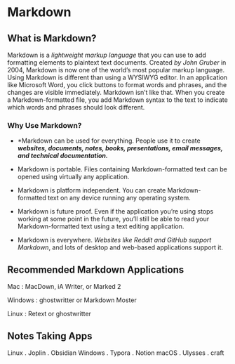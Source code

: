 # **Markdown**

## **What is Markdown?**

Markdown is a *lightweight markup language* that you can use to add formatting elements to plaintext text documents. 
Created *by John Gruber* in 2004, Markdown is now one of the world’s most popular markup language. 
Using Markdown is different than using a WYSIWYG editor. In an application like Microsoft Word, you click buttons to format words and phrases, 
and the changes are visible immediately. Markdown isn’t like that. When you create a Markdown-formatted file, you add Markdown syntax to the text to indicate which words and phrases should look different.

### Why Use **Markdown?**

*  *Markdown can be used for everything. People use it to create ***websites, documents, notes, books, presentations, email messages, and technical documentation.***

* Markdown is portable. Files containing Markdown-formatted text can be opened using virtually any application. 

* Markdown is platform independent. You can create Markdown-formatted text on any device running any operating system.

* Markdown is future proof. Even if the application you’re using stops working at some point in the future, you’ll still be able to read your Markdown-formatted text using a text editing application. 

* Markdown is everywhere. *Websites like Reddit and GitHub support Markdown*, and lots of desktop and web-based applications support it.

## Recommended Markdown Applications 

Mac : MacDown, iA Writer, or Marked 2

Windows : ghostwritter or Markdown Moster

Linux : Retext or ghostwritter

## Notes Taking Apps

Linux
    . Joplin
    . Obsidian
Windows
    . Typora
    . Notion
macOS
    . Ulysses
    . craft


